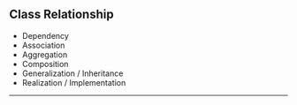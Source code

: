 ## Class Relationship

* Dependency
* Association
* Aggregation
* Composition
* Generalization / Inheritance
* Realization / Implementation

---
